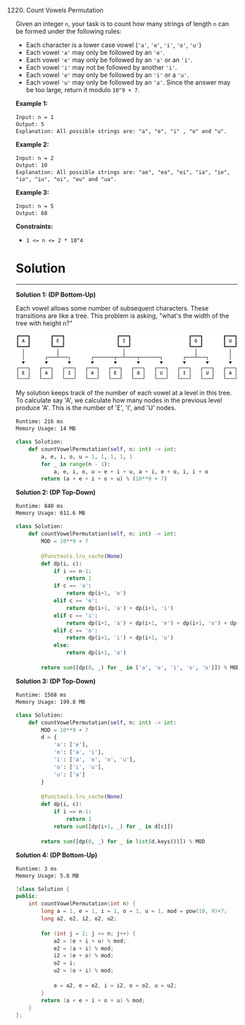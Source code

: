 1220. Count Vowels Permutation

Given an integer `n`, your task is to count how many strings of length `n` can be formed under the following rules:

* Each character is a lower case vowel (`'a'`, `'e'`, `'i'`, `'o'`, `'u'`)
* Each vowel `'a'` may only be followed by an `'e'`.
* Each vowel `'e'` may only be followed by an `'a'` or an `'i'`.
* Each vowel `'i'` may not be followed by another `'i'`.
* Each vowel `'o'` may only be followed by an `'i'` or a `'u'`.
* Each vowel `'u'` may only be followed by an `'a'`.
Since the answer may be too large, return it modulo `10^9 + 7`.

**Example 1:**
```
Input: n = 1
Output: 5
Explanation: All possible strings are: "a", "e", "i" , "o" and "u".
```

**Example 2:**
```
Input: n = 2
Output: 10
Explanation: All possible strings are: "ae", "ea", "ei", "ia", "ie", "io", "iu", "oi", "ou" and "ua".
```

**Example 3:** 
```
Input: n = 5
Output: 68
```

**Constraints:**

* `1 <= n <= 2 * 10^4`

# Solution
---
**Solution 1: (DP Bottom-Up)**

Each vowel allows some number of subsequent characters. These transitions are like a tree. This problem is asking, "what's the width of the tree with height n?"

![1220_1](img/1220_1.png)

My solution keeps track of the number of each vowel at a level in this tree. To calculate say 'A', we calculate how many nodes in the previous level produce 'A'. This is the number of 'E', 'I', and 'U' nodes.
```
Runtime: 216 ms
Memory Usage: 14 MB
```
```python
class Solution:
    def countVowelPermutation(self, n: int) -> int:
        a, e, i, o, u = 1, 1, 1, 1, 1
        for _ in range(n - 1):
            a, e, i, o, u = e + i + u, a + i, e + o, i, i + o
        return (a + e + i + o + u) % (10**9 + 7)
```

**Solution 2: (DP Top-Down)**
```
Runtime: 840 ms
Memory Usage: 611.6 MB
```
```python
class Solution:
    def countVowelPermutation(self, n: int) -> int:
        MOD = 10**9 + 7
        
        @functools.lru_cache(None)
        def dp(i, c):
            if i == n-1:
                return 1
            if c == 'a':
                return dp(i+1, 'e')
            elif c == 'e':
                return dp(i+1, 'a') + dp(i+1, 'i')
            elif c == 'i':
                return dp(i+1, 'a') + dp(i+1, 'e') + dp(i+1, 'o') + dp(i+1, 'u')
            elif c == 'o':
                return dp(i+1, 'i') + dp(i+1, 'u')
            else:
                return dp(i+1, 'a')
            
        return sum([dp(0, _) for _ in ['a', 'e', 'i', 'o', 'u']]) % MOD
```

**Solution 3: (DP Top-Down)**
```
Runtime: 1568 ms
Memory Usage: 199.8 MB
```
```python
class Solution:
    def countVowelPermutation(self, n: int) -> int:
        MOD = 10**9 + 7
        d = {
            'a': ['e'],
            'e': ['a', 'i'],
            'i': ['a', 'e', 'o', 'u'],
            'o': ['i', 'u'],
            'u': ['a']
        }
        
        @functools.lru_cache(None)
        def dp(i, c):
            if i == n-1:
                return 1
            return sum([dp(i+1, _) for _ in d[c]])
            
        return sum([dp(0, _) for _ in list(d.keys())]) % MOD
```

**Solution 4: (DP Bottom-Up)**
```
Runtime: 3 ms
Memory Usage: 5.8 MB
```
```c++
]class Solution {
public:
    int countVowelPermutation(int n) {
        long a = 1, e = 1, i = 1, o = 1, u = 1, mod = pow(10, 9)+7;
        long a2, e2, i2, o2, u2; 
        
        for (int j = 2; j <= n; j++) {
            a2 = (e + i + u) % mod;
            e2 = (a + i) % mod;
            i2 = (e + o) % mod;
            o2 = i;
            u2 = (o + i) % mod;
            
            a = a2, e = e2, i = i2, o = o2, u = u2;
        }
        return (a + e + i + o + u) % mod;
    }
};
```
